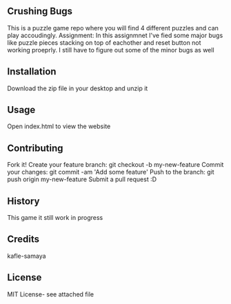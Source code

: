 ## Crushing Bugs
This is a puzzle game repo where you will find 4 different puzzles and can play accoudingly. Assignment: In this assignmnet I've fied some major bugs like puzzle pieces stacking on top of eachother and reset button not working proeprly. I still have to figure out some of the minor bugs as well

## Installation
Download the zip file in your desktop and unzip it

## Usage
Open index.html to view the website

## Contributing
Fork it!
Create your feature branch: git checkout -b my-new-feature
Commit your changes: git commit -am 'Add some feature'
Push to the branch: git push origin my-new-feature
Submit a pull request :D

## History
This game it still work in progress

## Credits
kafle-samaya

## License
MIT License- see attached file